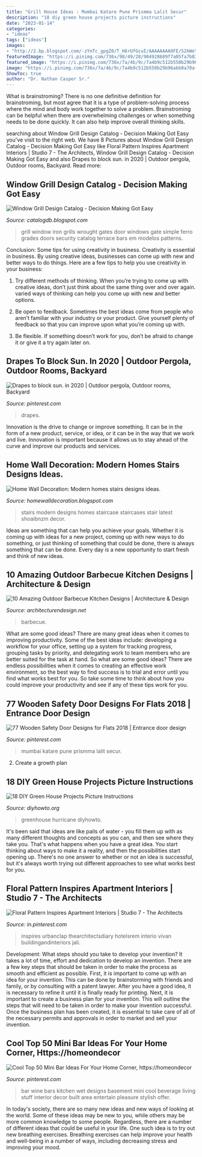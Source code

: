 ```yaml
---
title: "Grill House Ideas : Mumbai Katare Pune Prismma Lalit Secur"
description: "18 diy green house projects picture instructions"
date: "2023-01-14"
categories:
- "ideas"
tags: ["ideas"]
images:
- "http://2.bp.blogspot.com/-zYnTc_gpgZ0/T_H6rUfGcuI/AAAAAAAAOFE/S2kWeYFesEE/s1600/modern+homes+stairs+designs+ideas.+(3).jpg"
featuredImage: "https://i.pinimg.com/736x/98/49/28/984928689f7a05fa7b8384c0b04482e3.jpg"
featured_image: "https://i.pinimg.com/736x/7a/4b/9c/7a4b9c512b550b29b96abb0a70af4160.jpg"
image: "https://i.pinimg.com/736x/7a/4b/9c/7a4b9c512b550b29b96abb0a70af4160.jpg"
ShowToc: true
author: "Dr. Nathan Casper Sr."
---
```



What is brainstroming?
There is no one definitive definition for brainstroming, but most agree that it is a type of problem-solving process where the mind and body work together to solve a problem. Brainstroming can be helpful when there are overwhelming challenges or when something needs to be done quickly. It can also help improve overall thinking skills.

	

		
searching about Window Grill Design Catalog - Decision Making Got Easy you've visit to the right web. We have 8 Pictures about Window Grill Design Catalog - Decision Making Got Easy like Floral Pattern Inspires Apartment Interiors | Studio 7 - The Architects, Window Grill Design Catalog - Decision Making Got Easy and also Drapes to block sun. in 2020 | Outdoor pergola, Outdoor rooms, Backyard. Read more:
		
    
## Window Grill Design Catalog - Decision Making Got Easy

<img loading=lazy src="http://1.bp.blogspot.com/-wRCuLl8k2no/VFO5VdjK0OI/AAAAAAAACWQ/mhg6TSMYEf4/s1600/30.jpg" onerror="this.onerror=null;this.src='https://tse4.mm.bing.net/th?id=OIP.YzP-B4Y2kuQBKUSXrLpl7QHaKA&amp;pid=15.1';" alt="Window Grill Design Catalog - Decision Making Got Easy">

_Source: catalogdb.blogspot.com_

>grill window iron grills wrought gates door windows gate simple ferro grades doors security catalog terrace bars em modelos patterns. 

	

Conclusion: Some tips for using creativity in business.
Creativity is essential in business. By using creative ideas, businesses can come up with new and better ways to do things. Here are a few tips to help you use creativity in your business:
1. Try different methods of thinking. When you’re trying to come up with creative ideas, don’t just think about the same thing over and over again. varied ways of thinking can help you come up with new and better options.

2. Be open to feedback. Sometimes the best ideas come from people who aren’t familiar with your industry or your product. Give yourself plenty of feedback so that you can improve upon what you’re coming up with.

3. Be flexible. If something doesn’t work for you, don’t be afraid to change it or give it a try again later on.

    
## Drapes To Block Sun. In 2020 | Outdoor Pergola, Outdoor Rooms, Backyard

<img loading=lazy src="https://i.pinimg.com/736x/3e/86/37/3e863753da448f724ea6b07f5d722f8f.jpg" onerror="this.onerror=null;this.src='https://tse3.mm.bing.net/th?id=OIP.y6eAvIgVELXCqg8Gcdr_sQHaFi&amp;pid=15.1';" alt="Drapes to block sun. in 2020 | Outdoor pergola, Outdoor rooms, Backyard">

_Source: pinterest.com_

>drapes. 

	

Innovation is the drive to change or improve something. It can be in the form of a new product, service, or idea, or it can be in the way that we work and live. Innovation is important because it allows us to stay ahead of the curve and improve our products and services.

    
## Home Wall Decoration: Modern Homes Stairs Designs Ideas.

<img loading=lazy src="http://2.bp.blogspot.com/-zYnTc_gpgZ0/T_H6rUfGcuI/AAAAAAAAOFE/S2kWeYFesEE/s1600/modern+homes+stairs+designs+ideas.+(3).jpg" onerror="this.onerror=null;this.src='https://tse1.mm.bing.net/th?id=OIP.4PijnySARbQX6FRlL6bAWwHaLD&amp;pid=15.1';" alt="Home Wall Decoration: Modern homes stairs designs ideas.">

_Source: homewalldecoration.blogspot.com_

>stairs modern designs homes staircase staircases stair latest shoaibnzm decor. 

	

Ideas are something that can help you achieve your goals. Whether it is coming up with ideas for a new project, coming up with new ways to do something, or just thinking of something that could be done, there is always something that can be done. Every day is a new opportunity to start fresh and think of new ideas.

    
## 10 Amazing Outdoor Barbecue Kitchen Designs | Architecture &amp; Design

<img loading=lazy src="https://cdn.architecturendesign.net/wp-content/uploads/2014/09/676.jpg" onerror="this.onerror=null;this.src='https://tse4.mm.bing.net/th?id=OIP.lfxNruwT3VVFv-P137iSZgHaE8&amp;pid=15.1';" alt="10 Amazing Outdoor Barbecue Kitchen Designs | Architecture &amp; Design">

_Source: architecturendesign.net_

>barbecue. 

	

What are some good ideas?
There are many great ideas when it comes to improving productivity. Some of the best ideas include: developing a workflow for your office, setting up a system for tracking progress, grouping tasks by priority, and delegating work to team members who are better suited for the task at hand. So what are some good ideas? There are endless possibilities when it comes to creating an effective work environment, so the best way to find success is to trial and error until you find what works best for you. So take some time to think about how you could improve your productivity and see if any of these tips work for you.

    
## 77 Wooden Safety Door Designs For Flats 2018 | Entrance Door Design

<img loading=lazy src="https://i.pinimg.com/736x/98/49/28/984928689f7a05fa7b8384c0b04482e3.jpg" onerror="this.onerror=null;this.src='https://tse4.mm.bing.net/th?id=OIP.NdE1OvNFbx96HAGFP_vGywHaLH&amp;pid=15.1';" alt="77 Wooden Safety Door Designs for Flats 2018 | Entrance door design">

_Source: pinterest.com_

>mumbai katare pune prismma lalit secur. 

	

2. Create a growth plan 

    
## 18 DIY Green House Projects Picture Instructions

<img loading=lazy src="https://www.diyhowto.org/wp-content/uploads/DIY-Hurricane-Proof-PVC-High-Tunnel-Greenhouse-15-DIY-Green-House-Projects-Instructions.jpg" onerror="this.onerror=null;this.src='https://tse4.mm.bing.net/th?id=OIP.1eHN3ektwA9alIpDLJnHegHaJ8&amp;pid=15.1';" alt="18 DIY Green House Projects Picture Instructions">

_Source: diyhowto.org_

>greenhouse hurricane diyhowto. 

	

It's been said that ideas are like pails of water - you fill them up with as many different thoughts and concepts as you can, and then see where they take you. That's what happens when you have a great idea. You start thinking about ways to make it a reality, and then the possibilities start opening up. There's no one answer to whether or not an idea is successful, but it's always worth trying out different approaches to see what works best for you.

    
## Floral Pattern Inspires Apartment Interiors | Studio 7 - The Architects

<img loading=lazy src="https://i.pinimg.com/736x/7a/4b/9c/7a4b9c512b550b29b96abb0a70af4160.jpg" onerror="this.onerror=null;this.src='https://tse3.mm.bing.net/th?id=OIP.WGZjj5A_OXwF7Pfd_53VTwHaLG&amp;pid=15.1';" alt="Floral Pattern Inspires Apartment Interiors | Studio 7 - The Architects">

_Source: in.pinterest.com_

>inspires urbanclap thearchitectsdiary hotelsrem interio vivan buildingandinteriors jali. 

	

Development: What steps should you take to develop your invention?
It takes a lot of time, effort and dedication to develop an invention. There are a few key steps that should be taken in order to make the process as smooth and efficient as possible. First, it is important to come up with an idea for your invention. This can be done by brainstorming with friends and family, or by consulting with a patent lawyer. After you have a good idea, it is necessary to refine it until it is finally ready for printing. Next, it is important to create a business plan for your invention. This will outline the steps that will need to be taken in order to make your invention successful. Once the business plan has been created, it is essential to take care of all of the necessary permits and approvals in order to market and sell your invention.

    
## Cool Top 50 Mini Bar Ideas For Your Home Corner, Https://homeondecor

<img loading=lazy src="https://i.pinimg.com/736x/5c/be/fb/5cbefbba3d4f85421523f32bbcc01d45.jpg" onerror="this.onerror=null;this.src='https://tse3.mm.bing.net/th?id=OIP.AvFcWmUUUAEH-zT8iDYGzgHaKt&amp;pid=15.1';" alt="Cool Top 50 Mini Bar Ideas For Your Home Corner, https://homeondecor">

_Source: pinterest.com_

>bar wine bars kitchen wet designs basement mini cool beverage living stuff interior decor built area entertain pleasure stylish offer. 

	

In today's society, there are so many new ideas and new ways of looking at the world. Some of these ideas may be new to you, while others may be more common knowledge to some people. Regardless, there are a number of different ideas that could be useful in your life. One such idea is to try out new breathing exercises. Breathing exercises can help improve your health and well-being in a number of ways, including decreasing stress and improving your mood.

